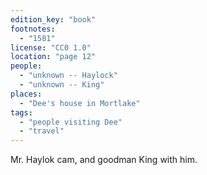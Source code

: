 ```yaml
---
edition_key: "book"
footnotes:
  - "1581"
license: "CC0 1.0"
location: "page 12"
people:
  - "unknown -- Haylock"
  - "unknown -- King"
places:
  - "Dee's house in Mortlake"
tags:
  - "people visiting Dee"
  - "travel"
---
```

Mr. Haylok cam, and goodman King with him.

